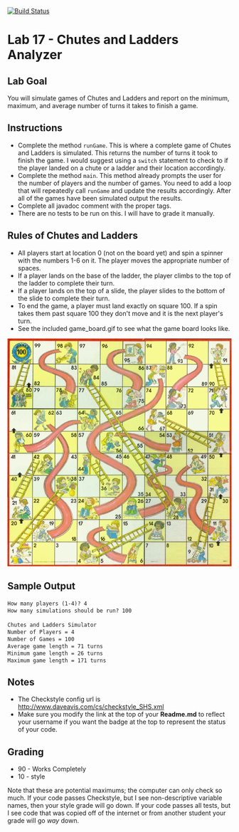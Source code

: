 [![Build Status](https://travis-ci.com/StratfordHS-CS2/lab-17-chutes-and-ladders-username.svg)](https://travis-ci.com/StratfordHS-CS2/lab-17-chutes-and-ladders-username)

# Lab 17 - Chutes and Ladders Analyzer

## Lab Goal
You will simulate games of Chutes and Ladders and report on the minimum, maximum, and average number of turns it takes to finish a game.

## Instructions
* Complete the method `runGame`. This is where a complete game of Chutes and Ladders is simulated.  This returns the number of turns it took to finish the game.  I would suggest using a `switch` statement to check to if the player landed on a chute or a ladder and their location accordingly.
* Complete the method `main`. This method already prompts the user for the number of players and the number of games.  You need to add a loop that will repeatedly call `runGame` and update the results accordingly.  After all of the games have been simulated output the results.
* Complete all javadoc comment with the proper tags.
* There are no tests to be run on this.  I will have to grade it manually.

## Rules of Chutes and Ladders
* All players start at location 0 (not on the board yet) and spin a spinner with the numbers 1-6 on it. The player moves the appropriate number of spaces.
* If a player lands on the base of the ladder, the player climbs to the top of the ladder to complete their turn.
* If a player lands on the top of a slide, the player slides to the bottom of the slide to complete their turn.
* To end the game, a player must land exactly on square 100.  If a spin takes them past square 100 they don't move and it is the next player's turn.
* See the included game_board.gif to see what the game board looks like.

![game-board](game_board.gif)

## Sample Output
```
How many players (1-4)? 4
How many simulations should be run? 100

Chutes and Ladders Simulator
Number of Players = 4
Number of Games = 100
Average game length = 71 turns
Minimum game length = 26 turns
Maximum game length = 171 turns
```

## Notes
* The Checkstyle config url is http://www.daveavis.com/cs/checkstyle_SHS.xml
* Make sure you modify the link at the top of your **Readme.md** to reflect your username if you want the badge at the top to represent the status of your code.

## Grading
* 90 - Works Completely
* 10 - style

Note that these are potential maximums; the computer can only check so much.  If your code passes Checkstyle, but I see non-descriptive variable names, then your style grade will go down.  If your code passes all tests, but I see code that was copied off of the internet or from another student your grade will go *way* down.
